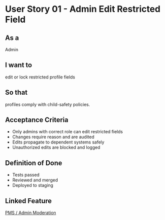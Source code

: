 # User Story 01 - Admin Edit Restricted Field

## As a
Admin

## I want to
edit or lock restricted profile fields

## So that
profiles comply with child-safety policies.

## Acceptance Criteria
- Only admins with correct role can edit restricted fields
- Changes require reason and are audited
- Edits propagate to dependent systems safely
- Unauthorized edits are blocked and logged

## Definition of Done
- Tests passed
- Reviewed and merged
- Deployed to staging

## Linked Feature
[PMS / Admin Moderation](../feature-spec.md)

